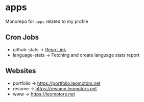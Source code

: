 # apps

Monorepo for `apps` related to my profile

## Cron Jobs

- github-stats -> [Repo Link](https://github.com/jstrieb/github-stats)
- language-stats -> Fetching and create language stats report

## Websites

- portfolio -> https://portfolio.leomotors.net
- resume -> https://resume.leomotors.net
- www -> https://leomotors.net
